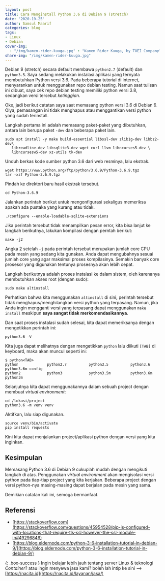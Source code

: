 ```yaml
---
layout: post
title: Cara Menginstall Python 3.6 di Debian 9 (stretch)
date: '2020-10-25'
author: Samsul Maarif
categories: blog
tags:
- Linux
- Debian
cover-img:
  - "/img/kamen-rider-kuuga.jpg" : "Kamen Rider Kuuga, by TOEI Company"
share-img: "/img/kamen-rider-kuuga.jpg"
---
```


Debian 9 (stretch) secara default membawa `python2.7` (default) dan `python3.5`. Saya sedang melakukan instalasi aplikasi yang ternyata membutuhkan Python versi 3.6. Pada beberapa tutorial di internet, menyarankan untuk menggunakan repo debian testing. Namun saat tulisan ini dibuat, saya cek repo debian testing memiliki python versi 3.8, sedangkan versi tersebut *ketinggian*.

Oke, jadi berikut catatan saya saat memasang python versi 3.6 di Debian 9. Oiya, pemasangan ini tidak menghapus atau menggantikan versi python yang sudah terinstall.

Langkah pertama ini adalah memasang paket-paket yang dibutuhkan, antara lain berupa paket `-dev` dan beberapa paket lain.

```
sudo apt install -y make build-essential libssl-dev zlib1g-dev libbz2-dev\
   libreadline-dev libsqlite3-dev wget curl llvm libncurses5-dev \
   libncursesw5-dev xz-utils tk-dev
```

Unduh berkas kode sumber python 3.6 dari web resminya, lalu ekstrak.

```
wget https://www.python.org/ftp/python/3.6.9/Python-3.6.9.tgz
tar -xzf Python-3.6.9.tgz
```

Pindah ke direktori baru hasil ekstrak tersebut.

```
cd Python-3.6.9
```

Jalankan perintah berikut untuk mengonfigurasi sekaligus memeriksa apakah ada pustaka yang kurang atau tidak.

```
./configure --enable-loadable-sqlite-extensions
```

Jika perintah tersebut tidak menampilkan pesan error, kita bisa lanjut ke langkah berikutnya, lakukan kompilasi dengan perntah berikut:

```
make -j2
```

Angka 2 setelah `-j` pada perintah tersebut merupakan jumlah core CPU pada mesin yang sedang kita gunakan. Anda dapat mengubahnya sesuai jumlah core yang agar maksimal proses kompilasinya. Semakin banyak core prosesor yang digunakan tentunya prosesnya akan lebih cepat.

Langkah berikutnya adalah proses instalasi ke dalam sistem, oleh karenanya membutuhkan akses root (dengan sudo):

```
sudo make altinstall
```

Perhatikan bahwa kita menggunakan `altinstall` di sini, perintah tersebut tidak menghapus/menghilangkan versi python yang terpasang. Namun, jika Anda ingin mengganti versi yang terpasang dapat menggunakan `make install` meskipun **saya sangat tidak merkomendasikannya**.

Dan saat proses instalasi sudah selesai, kita dapat memeriksanya dengan mengetikkan perintah ini:

```
python3.6 -V
```

Kita juga dapat melihatnya dengan mengetikkan `python` lalu diikuti `[TAB]` di keyboard, maka akan muncul seperti ini:

```
$ python<TAB>
python             python2.7          python3.5          python3.6          python3.6m-config
python2            python3            python3.5m         python3.6m         python3m
```

Selanjutnya kita dapat menggunakannya dalam sebuah project dengan membuat _virtual environment_:

```
cd /lokasi/project
python3.6 -m venv venv
```

Aktifkan, lalu siap digunakan.

```
source venv/bin/activate
pip install requests
```

Kini kita dapat menjalankan project/aplikasi python dengan versi yang kita inginkan.

## Kesimpulan

Memasang Python 3.6 di Debian 9 cukuplah mudah dengan mengikuti langkah di atas. Penggunakan _virtual environment_ akan mengisolasi versi python pada tiap-tiap project yang kita kerjakan. Beberapa project dengan versi python-nya masing-masing dapat berjalan pada mesin yang sama.

Demikian catatan kali ini, semoga bermanfaat.

## Referensi
- [https://stackoverflow.com](https://stackoverflow.com/questions/45954528/pip-is-configured-with-locations-that-require-tls-ssl-however-the-ssl-module-in#49296846)
- [https://blog.eldernode.com/python-3-6-installation-tutorial-in-debian-9/](https://blog.eldernode.com/python-3-6-installation-tutorial-in-debian-9/)

{: .box-success }
Ingin belajar lebih jauh tentang server Linux & teknologi *Container*? atau ingin menyewa jasa kami? boleh lah intip ke sini --> [https://nacita.id](https://nacita.id/layanan/jasa/)
